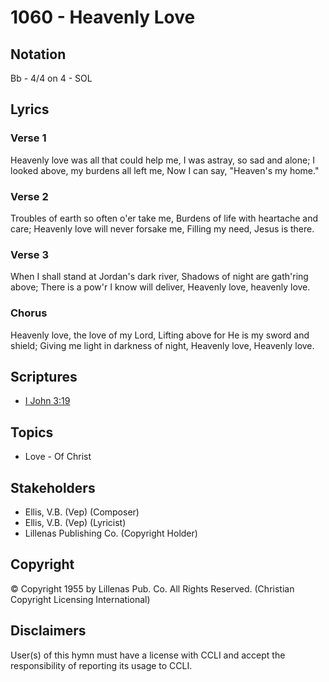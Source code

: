 # 1060 - Heavenly Love

## Notation

Bb - 4/4 on 4 - SOL

## Lyrics

### Verse 1

Heavenly love was all that could help me, I was astray, so sad and alone; I looked above, my burdens all left me, Now I can say, "Heaven's my home."

### Verse 2

Troubles of earth so often o'er take me, Burdens of life with heartache and care; Heavenly love will never forsake me, Filling my need, Jesus is there.

### Verse 3

When I shall stand at Jordan's dark river, Shadows of night are gath'ring above; There is a pow'r I know will deliver, Heavenly love, heavenly love.

### Chorus

Heavenly love, the love of my Lord, Lifting above for He is my sword and shield; Giving me light in darkness of night, Heavenly love, Heavenly love.


## Scriptures

- [I John 3:19](https://www.biblegateway.com/passage/?search=I%20John%203%3A19)

## Topics

- Love - Of Christ

## Stakeholders

- Ellis, V.B. (Vep) (Composer)
- Ellis, V.B. (Vep) (Lyricist)
- Lillenas Publishing Co. (Copyright Holder)

## Copyright

© Copyright 1955 by Lillenas Pub. Co. All Rights Reserved.
(Christian Copyright Licensing International)

## Disclaimers

User(s) of this hymn must have a license with CCLI and accept the responsibility of reporting its usage to CCLI.

